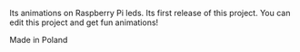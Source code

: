 Its animations on Raspberry Pi leds.
Its first release of this project.
You can edit this project and get fun animations!

   Made in Poland
